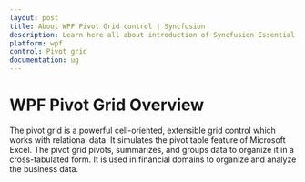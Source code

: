 ```yaml
---
layout: post
title: About WPF Pivot Grid control | Syncfusion
description: Learn here all about introduction of Syncfusion Essential Studio WPF Pivot Grid control, its elements and more.
platform: wpf
control: Pivot grid
documentation: ug
---
```


# WPF Pivot Grid Overview

The pivot grid is a powerful cell-oriented, extensible grid control which works with relational data. It simulates the pivot table feature of Microsoft Excel. The pivot grid pivots, summarizes, and groups data to organize it in a cross-tabulated form. It is used in financial domains to organize and analyze the business data.